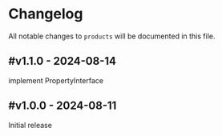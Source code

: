 # Changelog

All notable changes to `products` will be documented in this file.

## #v1.1.0 - 2024-08-14

implement PropertyInterface

## #v1.0.0 - 2024-08-11

Initial release
